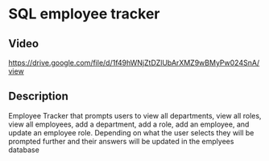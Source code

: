 # SQL employee tracker

## Video
https://drive.google.com/file/d/1f49hWNjZtDZlUbArXMZ9wBMyPw024SnA/view

## Description
Employee Tracker that prompts users to view all departments, view all roles, view all employees, add a department, add a role, add an employee, and update an employee role. Depending on what the user selects they will be prompted further and their answers will be updated in the emplyees database

